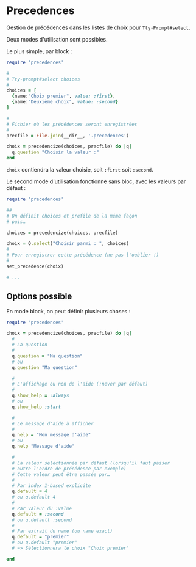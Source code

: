 # Precedences

Gestion de précédences dans les listes de choix pour `Tty-Prompt#select`.

Deux modes d'utilisation sont possibles.

Le plus simple, par block :

~~~ruby
require 'precedences'

#
# Tty-prompt#select choices
#
choices = [
  {name:"Choix premier", value: :first},
  {name:"Deuxième choix", value: :second}
]

# 
# Fichier où les précédences seront enregistrées
# 
precfile = File.join(__dir__, '.precedences')

choix = precedencize(choices, precfile) do |q|
  q.question "Choisir la valeur :"
end

~~~

`choix` contiendra la valeur choisie, soit `:first` soit `:second`.

Le second mode d'utilisation fonctionne sans bloc, avec les valeurs par défaut :

~~~ruby
require 'precedences'

##
# On définit choices et prefile de la même façon
# puis…

choices = precedencize(choices, precfile)

choix = Q.select("Choisir parmi : ", choices)
#
# Pour enregistrer cette précédence (ne pas l'oublier !)
# 
set_precedence(choix)

# ...
~~~

## Options possible

En mode block, on peut définir plusieurs choses :

~~~ruby
require 'precedences'

choix = precedencize(choices, precfile) do |q|
  # 
  # La question
  # 
  q.question = "Ma question"
  # ou
  q.question "Ma question"

  # 
  # L'affichage ou non de l'aide (:never par défaut)
  # 
  q.show_help = :always
  # ou
  q.show_help :start

  # 
  # Le message d'aide à afficher
  # 
  q.help = "Mon message d'aide"
  # ou
  q.help "Message d'aide"

  #
  # La valeur sélectionnée par défaut (lorsqu'il faut passer
  # outre l'ordre de précédence par exemple)
  # Cette valeur peut être passée par…
  # 
  # Par index 1-based explicite
  q.default = 4
  # ou q.default 4
  # 
  # Par valeur du :value
  q.default = :second
  # ou q.default :second
  # 
  # Par extrait du name (ou name exact)
  q.default = "premier"
  # ou q.default "premier"
  # => Sélectionnera le choix "Choix premier"

end

~~~
